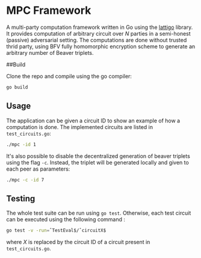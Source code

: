 # MPC Framework

A multi-party computation framework written in Go using the [lattigo](https://github.com/ldsec/lattigo) library. It provides computation of arbitrary circuit over *N* parties in a semi-honest (passive) adversarial setting. The computations are done without trusted thrid party, using BFV fully homomorphic encryption scheme to generate an arbitrary number of Beaver triplets.

##Build

Clone the repo and compile using the go compiler:

```bash
go build
```

## Usage

The application can be given a circuit ID to show an example of how a computation is done. The implemented circuits are listed in `test_circuits.go`:

```bash
./mpc -id 1
```

It's also possible to disable the decentralized generation of beaver triplets using the flag `-c`. Instead, the triplet will be generated locally and given to each peer as parameters:

```bash
./mpc -c -id 7
```

## Testing

The whole test suite can be run using `go test`. Otherwise, each test circuit can be executed using the following command :

```bash
go test -v -run=ˆTestEval$/ˆcircuitX$
```

where *X* is replaced by the circuit ID of a circuit present in `test_circuits.go`.
